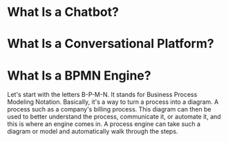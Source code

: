 # What Is a Chatbot?



# What Is a Conversational Platform?



# What Is a BPMN Engine?

Let's start with the letters B-P-M-N. It stands for Business Process Modeling Notation. Basically, it's a way to turn a process into a diagram. A process such as a company's billing process. This diagram can then be used to better understand the process, communicate it, or automate it, and this is where an engine comes in. A process engine can take such a diagram or model and automatically walk through the steps.
